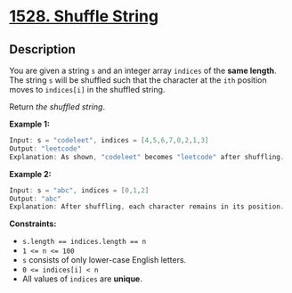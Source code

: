 # [1528. Shuffle String](https://leetcode.com/problems/shuffle-string/)

## Description

You are given a string `s` and an integer array `indices` of the **same length**. 
The string `s` will be shuffled such that the character at the `ith` position moves to `indices[i]` in the shuffled string.

Return *the shuffled string*.


**Example 1:**
```go
Input: s = "codeleet", indices = [4,5,6,7,0,2,1,3]
Output: "leetcode"
Explanation: As shown, "codeleet" becomes "leetcode" after shuffling.
```

**Example 2:**
```go
Input: s = "abc", indices = [0,1,2]
Output: "abc"
Explanation: After shuffling, each character remains in its position.
```

**Constraints:**
* `s.length == indices.length == n`
* `1 <= n <= 100`
* `s` consists of only lower-case English letters.
* `0 <= indices[i] < n`
* All values of `indices` are **unique**.